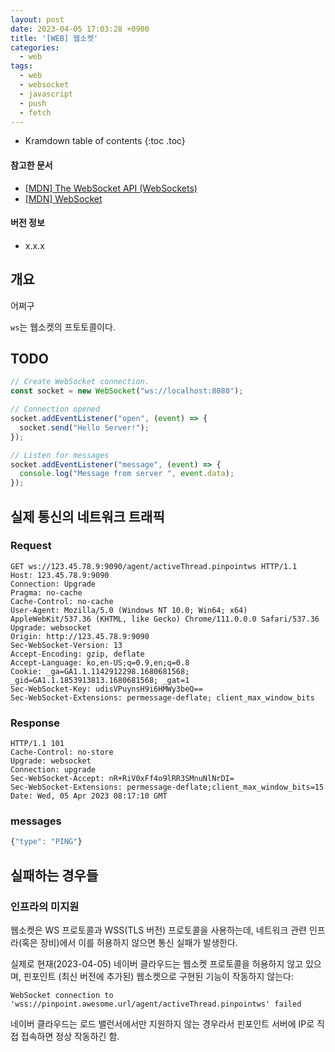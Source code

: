 ```yaml
---
layout: post
date: 2023-04-05 17:03:28 +0900
title: '[WEB] 웹소켓'
categories:
  - web
tags:
  - web
  - websocket
  - javascript
  - push
  - fetch
---
```


* Kramdown table of contents
{:toc .toc}

#### 참고한 문서

- [\[MDN\] The WebSocket API (WebSockets)](https://developer.mozilla.org/en-US/docs/Web/API/WebSockets_API)
- [\[MDN\] WebSocket](https://developer.mozilla.org/en-US/docs/Web/API/WebSocket)

#### 버전 정보

- x.x.x


## 개요

어쩌구

`ws`는 웹소켓의 프토토콜이다.


## TODO

```js
// Create WebSocket connection.
const socket = new WebSocket("ws://localhost:8080");

// Connection opened
socket.addEventListener("open", (event) => {
  socket.send("Hello Server!");
});

// Listen for messages
socket.addEventListener("message", (event) => {
  console.log("Message from server ", event.data);
});
```


## 실제 통신의 네트워크 트래픽

### Request

```
GET ws://123.45.78.9:9090/agent/activeThread.pinpointws HTTP/1.1
Host: 123.45.78.9:9090
Connection: Upgrade
Pragma: no-cache
Cache-Control: no-cache
User-Agent: Mozilla/5.0 (Windows NT 10.0; Win64; x64) AppleWebKit/537.36 (KHTML, like Gecko) Chrome/111.0.0.0 Safari/537.36
Upgrade: websocket
Origin: http://123.45.78.9:9090
Sec-WebSocket-Version: 13
Accept-Encoding: gzip, deflate
Accept-Language: ko,en-US;q=0.9,en;q=0.8
Cookie: _ga=GA1.1.1142912298.1680681568; _gid=GA1.1.1853913813.1680681568; _gat=1
Sec-WebSocket-Key: udisVPuynsH9i6HMWy3beQ==
Sec-WebSocket-Extensions: permessage-deflate; client_max_window_bits
```

### Response

```
HTTP/1.1 101
Cache-Control: no-store
Upgrade: websocket
Connection: upgrade
Sec-WebSocket-Accept: nR+RiV0xFf4o9lRR3SMnuNlNrDI=
Sec-WebSocket-Extensions: permessage-deflate;client_max_window_bits=15
Date: Wed, 05 Apr 2023 08:17:10 GMT
```

### messages

```js
{"type": "PING"}
```


## 실패하는 경우들

### 인프라의 미지원

웹소켓은 WS 프로토콜과 WSS(TLS 버전) 프로토콜을 사용하는데, 네트워크 관련 인프라(혹은 장비)에서 이를 허용하지 않으면 통신 실패가 발생한다.

실제로 현재(2023-04-05) 네이버 클라우드는 웹소켓 프로토콜을 허용하지 않고 있으며, 핀포인트 (최신 버전에 추가된) 웹소켓으로 구현된 기능이 작동하지 않는다:

```
WebSocket connection to 'wss://pinpoint.awesome.url/agent/activeThread.pinpointws' failed
```

네이버 클라우드는 로드 밸런서에서만 지원하지 않는 경우라서 핀포인트 서버에 IP로 직접 접속하면 정상 작동하긴 함.

